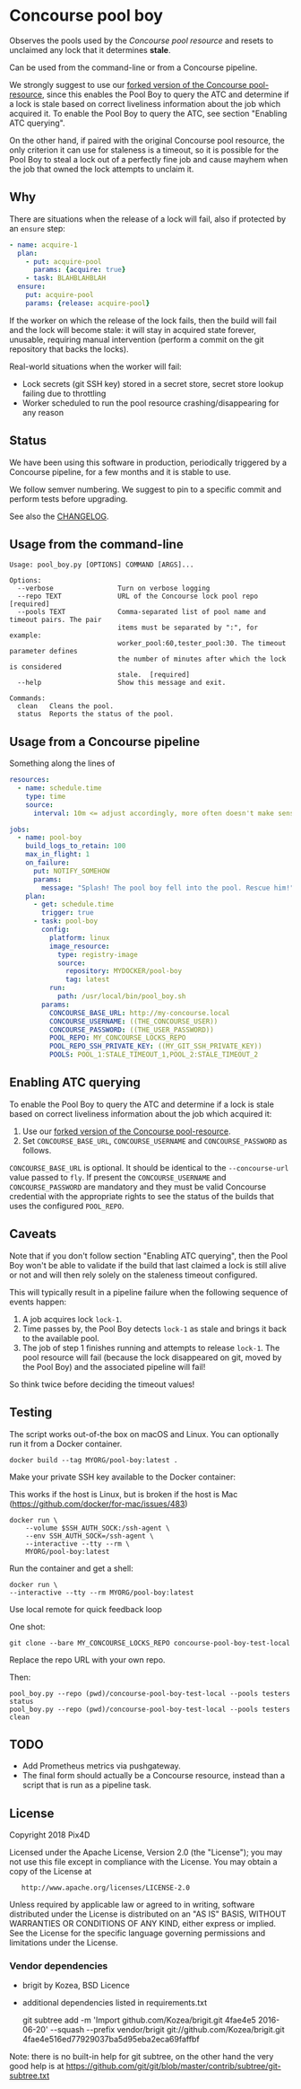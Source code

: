 # Concourse pool boy

Observes the pools used by the *Concourse pool resource* and resets to unclaimed any lock that it determines **stale**.

Can be used from the command-line or from a Concourse pipeline.

We strongly suggest to use our [forked version of the Concourse pool-resource], since this enables the Pool Boy to query the ATC and determine if a lock is stale based on correct liveliness information about the job which acquired it. To enable the Pool Boy to query the ATC, see section "Enabling ATC querying".

On the other hand, if paired with the original Concourse pool resource, the only criterion it can use for staleness is a timeout, so it is possible for the Pool Boy to steal a lock out of a perfectly fine job and cause mayhem when the job that owned the lock attempts to unclaim it.

## Why

There are situations when the release of a lock will fail, also if protected by an `ensure` step:

```YAML
- name: acquire-1
  plan:
    - put: acquire-pool
      params: {acquire: true}
    - task: BLAHBLAHBLAH
  ensure:
    put: acquire-pool
    params: {release: acquire-pool}
```

If the worker on which the release of the lock fails, then the build will fail and the lock will become stale: it will stay in acquired state forever, unusable, requiring manual intervention (perform a commit on the git repository that backs the locks).

Real-world situations when the worker will fail:

* Lock secrets (git SSH key) stored in a secret store, secret store lookup failing due to throttling
* Worker scheduled to run the pool resource crashing/disappearing for any reason


## Status

We have been using this software in production, periodically triggered by a Concourse pipeline, for a few months and it is stable to use.

We follow semver numbering. We suggest to pin to a specific commit and perform tests before upgrading.

See also the [CHANGELOG](CHANGELOG.md).

## Usage from the command-line

```text
Usage: pool_boy.py [OPTIONS] COMMAND [ARGS]...

Options:
  --verbose                Turn on verbose logging
  --repo TEXT              URL of the Concourse lock pool repo  [required]
  --pools TEXT             Comma-separated list of pool name and timeout pairs. The pair
                           items must be separated by ":", for example:
                           worker_pool:60,tester_pool:30. The timeout parameter defines
                           the number of minutes after which the lock is considered
                           stale.  [required]
  --help                   Show this message and exit.

Commands:
  clean   Cleans the pool.
  status  Reports the status of the pool.
```

## Usage from a Concourse pipeline

Something along the lines of

```YAML
resources:
  - name: schedule.time
    type: time
    source:
      interval: 10m <= adjust accordingly, more often doesn't make sense

jobs:
  - name: pool-boy
    build_logs_to_retain: 100
    max_in_flight: 1
    on_failure:
      put: NOTIFY_SOMEHOW
      params:
        message: "Splash! The pool boy fell into the pool. Rescue him!"
    plan:
      - get: schedule.time
        trigger: true
      - task: pool-boy
        config:
          platform: linux
          image_resource:
            type: registry-image
            source:
              repository: MYDOCKER/pool-boy
              tag: latest
          run:
            path: /usr/local/bin/pool_boy.sh
        params:
          CONCOURSE_BASE_URL: http://my-concourse.local
          CONCOURSE_USERNAME: ((THE_CONCOURSE_USER))
          CONCOURSE_PASSWORD: ((THE_USER_PASSWORD))
          POOL_REPO: MY_CONCOURSE_LOCKS_REPO
          POOL_REPO_SSH_PRIVATE_KEY: ((MY_GIT_SSH_PRIVATE_KEY))
          POOLS: POOL_1:STALE_TIMEOUT_1,POOL_2:STALE_TIMEOUT_2
```

## Enabling ATC querying

To enable the Pool Boy to query the ATC and determine if a lock is stale based on correct liveliness information about the job which acquired it:

1. Use our [forked version of the Concourse pool-resource].
2. Set `CONCOURSE_BASE_URL`, `CONCOURSE_USERNAME` and `CONCOURSE_PASSWORD` as follows.

`CONCOURSE_BASE_URL` is optional. It should be identical to the `--concourse-url` value passed to
`fly`. If present the `CONCOURSE_USERNAME` and `CONCOURSE_PASSWORD` are mandatory and they must be
valid Concourse credential with the appropriate rights to see the status of the builds that uses
the configured `POOL_REPO`.

## Caveats

Note that if you don't follow section "Enabling ATC querying", then the Pool Boy won't be able to validate if the build that last claimed a lock is still alive or not and will then rely solely on the staleness timeout configured.

This will typically result in a pipeline failure when the following sequence of events happen:

1. A job acquires lock `lock-1`.
2. Time passes by, the Pool Boy detects `lock-1` as stale and brings it back to the available pool.
3. The job of step 1 finishes running and attempts to release `lock-1`. The pool resource will fail (because the lock disappeared on git, moved by the Pool Boy) and the associated pipeline will fail!

So think twice before deciding the timeout values!

## Testing

The script works out-of-the box on macOS and Linux. You can optionally run it from a Docker container.

    docker build --tag MYORG/pool-boy:latest .

Make your private SSH key available to the Docker container:

This works if the host is Linux, but is broken if the host is Mac (https://github.com/docker/for-mac/issues/483)

    docker run \
        --volume $SSH_AUTH_SOCK:/ssh-agent \
        --env SSH_AUTH_SOCK=/ssh-agent \
        --interactive --tty --rm \
        MYORG/pool-boy:latest

Run the container and get a shell:

    docker run \
    --interactive --tty --rm MYORG/pool-boy:latest

Use local remote for quick feedback loop

One shot:

    git clone --bare MY_CONCOURSE_LOCKS_REPO concourse-pool-boy-test-local

Replace the repo URL with your own repo.

Then:

    pool_boy.py --repo (pwd)/concourse-pool-boy-test-local --pools testers status
    pool_boy.py --repo (pwd)/concourse-pool-boy-test-local --pools testers clean

## TODO

* Add Prometheus metrics via pushgateway.
* The final form should actually be a Concourse resource, instead than a script that is run as a pipeline task.

## License

Copyright 2018 Pix4D

   Licensed under the Apache License, Version 2.0 (the "License");
   you may not use this file except in compliance with the License.
   You may obtain a copy of the License at

       http://www.apache.org/licenses/LICENSE-2.0

   Unless required by applicable law or agreed to in writing, software
   distributed under the License is distributed on an "AS IS" BASIS,
   WITHOUT WARRANTIES OR CONDITIONS OF ANY KIND, either express or implied.
   See the License for the specific language governing permissions and
   limitations under the License.

### Vendor dependencies

* brigit by Kozea, BSD Licence
* additional dependencies listed in requirements.txt

    git subtree add -m 'Import github.com/Kozea/brigit.git 4fae4e5 2016-06-20' --squash --prefix vendor/brigit git://github.com/Kozea/brigit.git 4fae4e516ed77929037ba5d95eba2eca69faffbf

Note: there is no built-in help for git subtree, on the other hand the very good help is at https://github.com/git/git/blob/master/contrib/subtree/git-subtree.txt


[forked version of the Concourse pool-resource]: https://github.com/Pix4D/pool-resource
